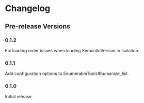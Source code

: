 # Changelog

## Pre-release Versions

### 0.1.2

Fix loading order issues when loading SemanticVersion in isolation.

### 0.1.1

Add configuration options to EnumerableTools#humanize_list.

### 0.1.0

Initial release.
